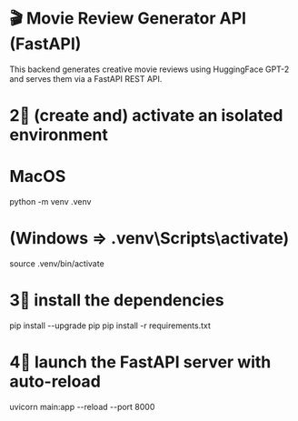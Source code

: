 # 🎬 Movie Review Generator API (FastAPI)

This backend generates creative movie reviews using HuggingFace GPT-2 and serves them via a FastAPI REST API.

# 2⃣ (create and) activate an isolated environment

# MacOS
python -m venv .venv
# (Windows ⇒ .venv\Scripts\activate)

source .venv/bin/activate

# 3⃣ install the dependencies
pip install --upgrade pip
pip install -r requirements.txt

# 4⃣ launch the FastAPI server with auto-reload
uvicorn main:app --reload --port 8000
